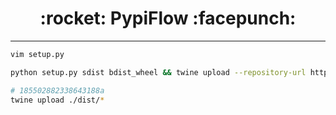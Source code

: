 <h1 align = "center">:rocket: PypiFlow :facepunch:</h1>

---

```sh
vim setup.py

python setup.py sdist bdist_wheel && twine upload --repository-url https://test.pypi.org/legacy/ ./dist/*

# 185502882338643188a
twine upload ./dist/* 
```

